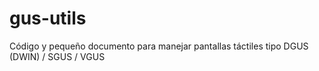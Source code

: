 # gus-utils
Código y pequeño documento para manejar pantallas táctiles tipo DGUS (DWIN) / SGUS / VGUS
